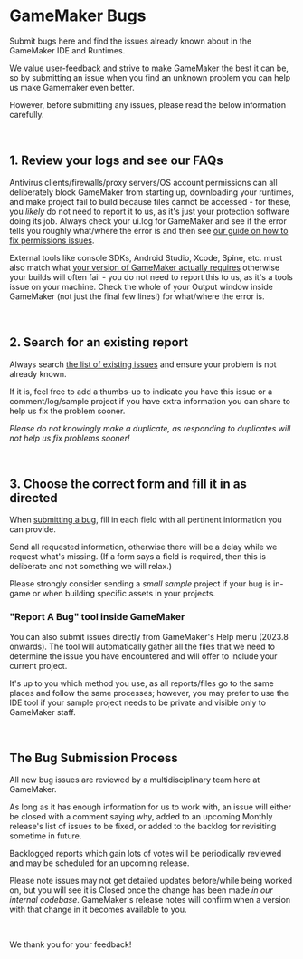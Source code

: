 # GameMaker Bugs
 
Submit bugs here and find the issues already known about in the GameMaker IDE and Runtimes.

We value user-feedback and strive to make GameMaker the best it can be, so by submitting an issue when you find an unknown problem you can help us make Gamemaker even better.

However, before submitting any issues, please read the below information carefully.

<br />

## 1. Review your logs and see our FAQs

Antivirus clients/firewalls/proxy servers/OS account permissions can all deliberately block GameMaker from starting up, downloading your runtimes, and make project fail to build because files cannot be accessed - for these, you *likely* do not need to report it to us, as it's just your protection software doing its job. Always check your ui.log for GameMaker and see if the error tells you roughly what/where the error is and then see [our guide on how to fix permissions issues](https://help.yoyogames.com/hc/en-us/articles/360022953052).

External tools like console SDKs, Android Studio, Xcode, Spine, etc. must also match what [your version of GameMaker actually requires](https://help.yoyogames.com/hc/en-us/articles/227860547) otherwise your builds will often fail - you do not need to report this to us, as it's a tools issue on your machine. Check the whole of your Output window inside GameMaker (not just the final few lines!) for what/where the error is.

<br />

## 2. Search for an existing report

Always search [the list of existing issues](https://github.com/YoYoGames/GameMaker-Bugs/issues) and ensure your problem is not already known.

If it is, feel free to add a thumbs-up to indicate you have this issue or a comment/log/sample project if you have extra information you can share to help us fix the problem sooner.

*Please do not knowingly make a duplicate, as responding to duplicates will not help us fix problems sooner!*

<br />

## 3. Choose the correct form and fill it in as directed

When [submitting a bug](https://github.com/YoYoGames/GameMaker-Bugs/issues/new/choose), fill in each field with all pertinent information you can provide.

Send all requested information, otherwise there will be a delay while we request what's missing. (If a form says a field is required, then this is deliberate and not something we will relax.)

Please strongly consider sending a *small sample* project if your bug is in-game or when building specific assets in your projects.

### "Report A Bug" tool inside GameMaker

You can also submit issues directly from GameMaker's Help menu (2023.8 onwards). The tool will automatically gather all the files that we need to determine the issue you have encountered and will offer to include your current project.

It's up to you which method you use, as all reports/files go to the same places and follow the same processes; however, you may prefer to use the IDE tool if your sample project needs to be private and visible only to GameMaker staff.

<br />

## The Bug Submission Process 

All new bug issues are reviewed by a multidisciplinary team here at GameMaker.

As long as it has enough information for us to work with, an issue will either be closed with a comment saying why, added to an upcoming Monthly release's list of issues to be fixed, or added to the backlog for revisiting sometime in future.

Backlogged reports which gain lots of votes will be periodically reviewed and may be scheduled for an upcoming release.

Please note issues may not get detailed updates before/while being worked on, but you will see it is Closed once the change has been made *in our internal codebase*. GameMaker's release notes will confirm when a version with that change in it becomes available to you.

<br />

We thank you for your feedback!
